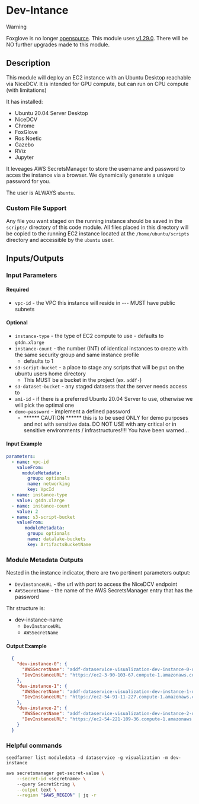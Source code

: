 # Dev-Intance

> [!WARNING]  
> Foxglove is no longer [opensource](https://foxglove.dev/blog/foxglove-2-0-unifying-robotics-observability). This module uses [v1.29.0](https://github.com/foxglove/studio/releases/tag/v1.29.0). There will be NO further upgrades made to this module.

## Description

This module will deploy an EC2 instance with an Ubuntu Desktop reachable via NiceDCV.  It is intended for GPU compute, but can run on CPU compute (with limitations)

It has installed:

 - Ubuntu 20.04 Server Desktop
 - NiceDCV
 - Chrome
 - FoxGlove
 - Ros Noetic
 - Gazebo
 - RViz
 - Jupyter

It leveages AWS SecretsManager to store the username and password to acces the instance via a browser.  We dynamically generate a unique password for you.  


The user is ALWAYS `ubuntu`.

### Custom File Support

Any file you want staged on the running instance should be saved in the `scripts/` directory of this code module.  All files placed in this directory will be copied to the running EC2 instance located at the `/home/ubuntu/scripts` directory and accessible by the `ubuntu` user.

## Inputs/Outputs


### Input Parameters


#### Required

- `vpc-id` - the VPC this instance will reside in --- MUST have public subnets


#### Optional

- `instance-type` - the type of EC2 compute to use - defaults to `g4dn.xlarge`
- `instance-count` - the number (INT) of identical instances to create with the same security group and same instance profile
  - defaults to 1
- `s3-script-bucket` - a place to stage any scripts that will be put on the ubuntu users home directory
  - This MUST be a bucket in the project (ex. `addf-`)
- `s3-dataset-bucket` - any staged datasets that the server needs access to
- `ami-id` - if there is a preferred Ubuntu 20.04 Server to use, otherwise we will pick the optimal one
- `demo-password` - implement a defined password
  - ******  CAUTION  ****** this is to be used ONLY for demo purposes and not with sensitive data.  DO NOT USE with any critical or in sensitive environments / infrastructures!!!!  You have been warned...

#### Input Example

```yaml
parameters:
  - name: vpc-id
    valueFrom:
      moduleMetadata:
        group: optionals
        name: networking
        key: VpcId
  - name: instance-type
    value: g4dn.xlarge
  - name: instance-count
    value: 2
  - name: s3-script-bucket
    valueFrom:
       moduleMetadata:
        group: optionals
        name: datalake-buckets
        key: ArtifactsBucketName
```

### Module Metadata Outputs

Nested in the instance indicator, there are two pertinent parameters output:
- `DevInstanceURL` - the url with port to access the  NiceDCV endpoint
- `AWSSecretName` - the name of the AWS SecretsManager entry that has the password 

Thr structure is:

- dev-instance-name
  - `DevInstanceURL`
  - `AWSSecretName`


#### Output Example

```json
  {
    "dev-instance-0": {
      "AWSSecretName": "addf-dataservice-visualization-dev-instance-0-ubuntu-password",
      "DevInstanceURL": "https://ec2-3-90-103-67.compute-1.amazonaws.com:8443"
    },
    "dev-instance-1": {
      "AWSSecretName": "addf-dataservice-visualization-dev-instance-1-ubuntu-password",
      "DevInstanceURL": "https://ec2-54-91-11-227.compute-1.amazonaws.com:8443"
    },
    "dev-instance-2": {
      "AWSSecretName": "addf-dataservice-visualization-dev-instance-2-ubuntu-password",
      "DevInstanceURL": "https://ec2-54-221-109-36.compute-1.amazonaws.com:8443"
    }
  }
```

### Helpful commands

`seedfarmer list moduledata -d dataservice -g visualization -m dev-instance`

```bash
aws secretsmanager get-secret-value \
    --secret-id <secretname> \ 
    --query SecretString \
    --output text \
    --region "$AWS_REGION" | jq -r 
```
